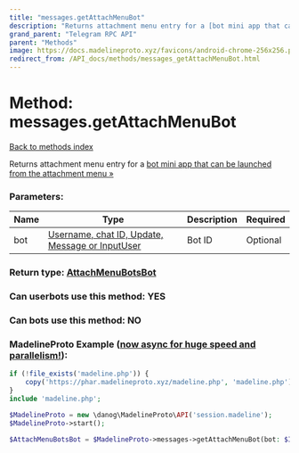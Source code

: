 ```yaml
---
title: "messages.getAttachMenuBot"
description: "Returns attachment menu entry for a [bot mini app that can be launched from the attachment menu »](https://core.telegram.org/api/bots/attach)"
grand_parent: "Telegram RPC API"
parent: "Methods"
image: https://docs.madelineproto.xyz/favicons/android-chrome-256x256.png
redirect_from: /API_docs/methods/messages_getAttachMenuBot.html
---
```

# Method: messages.getAttachMenuBot
[Back to methods index](index.html)



Returns attachment menu entry for a [bot mini app that can be launched from the attachment menu »](https://core.telegram.org/api/bots/attach)

### Parameters:

| Name     |    Type       | Description | Required |
|----------|---------------|-------------|----------|
|bot|[Username, chat ID, Update, Message or InputUser](/API_docs/types/InputUser.html) | Bot ID | Optional|


### Return type: [AttachMenuBotsBot](/API_docs/types/AttachMenuBotsBot.html)

### Can userbots use this method: **YES**

### Can bots use this method: **NO**


### MadelineProto Example ([now async for huge speed and parallelism!](https://docs.madelineproto.xyz/docs/ASYNC.html)):


```php
if (!file_exists('madeline.php')) {
    copy('https://phar.madelineproto.xyz/madeline.php', 'madeline.php');
}
include 'madeline.php';

$MadelineProto = new \danog\MadelineProto\API('session.madeline');
$MadelineProto->start();

$AttachMenuBotsBot = $MadelineProto->messages->getAttachMenuBot(bot: $InputUser, );
```

